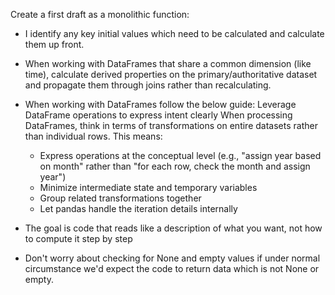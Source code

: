 Create a first draft as a monolithic function:

- I identify any key initial values which need to be calculated and
  calculate them up front.
- When working with DataFrames that share a common dimension (like time),
  calculate derived properties on the primary/authoritative dataset and
  propagate them through joins rather than recalculating.
- When working with DataFrames follow the below guide:
  Leverage DataFrame operations to express intent clearly
  When processing DataFrames, think in terms of transformations on entire
  datasets rather than individual rows. This means:
    - Express operations at the conceptual level (e.g., "assign year based
      on month" rather than "for each row, check the month and assign year")
    - Minimize intermediate state and temporary variables
    - Group related transformations together
    - Let pandas handle the iteration details internally

- The goal is code that reads like a description of what you want, not how to compute it step by step

- Don't worry about checking for None and empty values if under normal circumstance we'd expect the
  code to return data which is not None or empty.
